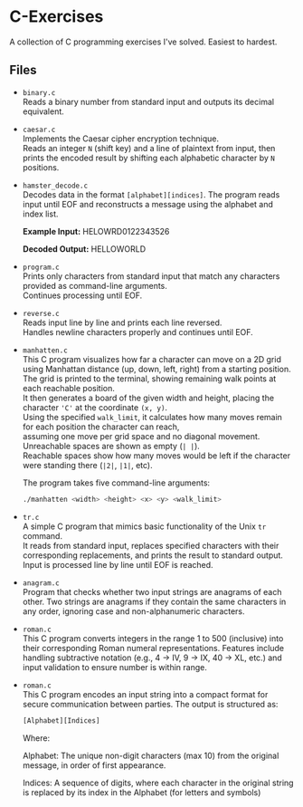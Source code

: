 # C-Exercises

A collection of C programming exercises I've solved. Easiest to hardest.

## Files

- `binary.c`  
  Reads a binary number from standard input and outputs its decimal equivalent.

- `caesar.c`  
  Implements the Caesar cipher encryption technique.  
  Reads an integer `N` (shift key) and a line of plaintext from input, then prints the encoded result by shifting each alphabetic character by `N` positions.

- `hamster_decode.c`  
  Decodes data in the format `[alphabet][indices]`. The program reads input until EOF and reconstructs a message using the alphabet and index list.  

  **Example Input:**
HELOWRD0122343526

  **Decoded Output:**
HELLOWORLD

- `program.c`  
Prints only characters from standard input that match any characters provided as command-line arguments.  
Continues processing until EOF.

- `reverse.c`  
Reads input line by line and prints each line reversed.  
Handles newline characters properly and continues until EOF.

- `manhatten.c`  
  This C program visualizes how far a character can move on a 2D grid using Manhattan distance (up, down, left, right) from a starting position.  
  The grid is printed to the terminal, showing remaining walk points at each reachable position.  
  It then generates a board of the given width and height, placing the character `'C'` at the coordinate `(x, y)`.  
  Using the specified `walk_limit`, it calculates how many moves remain for each position the character can reach,  
  assuming one move per grid space and no diagonal movement.  
  Unreachable spaces are shown as empty (`| |`).  
  Reachable spaces show how many moves would be left if the character were standing there (`|2|`, `|1|`, etc).

  The program takes five command-line arguments:

  ```bash
  ./manhatten <width> <height> <x> <y> <walk_limit>
  ```

- `tr.c`  
  A simple C program that mimics basic functionality of the Unix `tr` command.  
  It reads from standard input, replaces specified characters with their corresponding replacements, and prints the result to standard output.  
  Input is processed line by line until EOF is reached.

- `anagram.c`  
  Program that checks whether two input strings are anagrams of each other.
  Two strings are anagrams if they contain the same characters in any order, ignoring case and non-alphanumeric characters.

- `roman.c`  
  This C program converts integers in the range 1 to 500 (inclusive) into their corresponding Roman numeral representations. 
  Features include handling subtractive notation (e.g., 4 → IV, 9 → IX, 40 → XL, etc.) and input validation to ensure number
  is within range.
  
- `roman.c`  
  This C program encodes an input string into a compact format for secure communication between parties. The output is structured as:
  ```bash
  [Alphabet][Indices]
  ```
   Where:
   
   Alphabet: The unique non-digit characters (max 10) from the original message, in order of first appearance.
   
   Indices: A sequence of digits, where each character in the original string is replaced by its index in the Alphabet (for letters and symbols)

